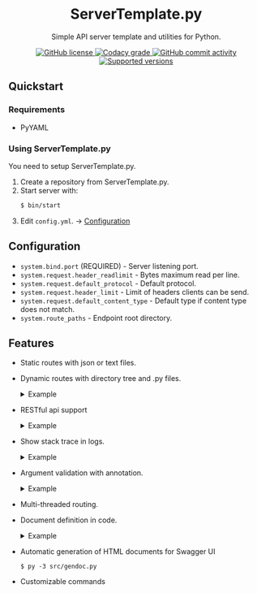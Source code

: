 <div align="center">
  <h1>ServerTemplate.py</h1>
  <p>Simple API server template and utilities for Python.</p>
  <a href="https://github.com/P2P-Develop/ServerTemplate.py/blob/main/LICENSE">
    <img alt="GitHub license" src="https://img.shields.io/github/license/P2P-Develop/ServerTemplate.py?style=flag-square">
  </a>
  <a href="https://www.codacy.com/gh/P2P-Develop/ServerTemplate.py/dashboard?utm_source=github.com&amp;utm_medium=referral&amp;utm_content=P2P-Develop/ServerTemplate.py&amp;utm_campaign=Badge_Grade">
    <img alt="Codacy grade" src="https://img.shields.io/codacy/grade/91a6fa96fccf431c8c89fa2181dce966?style=flat-square">
  </a>
  <a href="https://github.com/P2P-Develop/ServerTemplate.py/commits">
    <img alt="GitHub commit activity" src="https://img.shields.io/github/commit-activity/m/P2P-Develop/ServerTemplate.py?style=flat-square">  
  </a>
  <a href="https://www.python.org/downloads/">
    <img alt="Supported versions" src="https://img.shields.io/badge/python-3.7%7C3.8%7C3.9-%234584b6?style=flat-square">
  </a>
</div>

## Quickstart

### Requirements

- PyYAML

### Using ServerTemplate.py

You need to setup ServerTemplate.py.

1. Create a repository from ServerTemplate.py.
2. Start server with:
    ```bash
    $ bin/start
    ```
3. Edit `config.yml`. -> [Configuration](#Configuration)

## Configuration

- `system.bind.port` (REQUIRED) - Server listening port.
- `system.request.header_readlimit` - Bytes maximum read per line.
- `system.request.default_protocol` - Default protocol.
- `system.request.header_limit` - Limit of headers clients can be send.
- `system.request.default_content_type` - Default type if content type does not match.
- `system.route_paths` - Endpoint root directory.


## Features

- Static routes with json or text files.
- Dynamic routes with directory tree and .py files.
  <details>
    <summary>Example</summary>
  
    ```
      /
      ├── _.py <- this is index file.
      ├── api
      │   ├── add-user.py
      │   └── get-users.py
      ├── articles
      │   └── 2021-08-25
      │       └── _.py
      └── example.py
    ```

    In this example, you can make a route of /api/add-user.
  </details>
- RESTful api support
  <details>
    <summary>Example</summary>

  ```python
  # /user/__.py
  @http("GET", args=(Argument("user_id", "string", "path")))
  def handle(handler, params):
      pass
  
  @http("PUT|DELETE", args=(Argument("user_id", "string", "path"), 
                            Argument("user_name", "string", "query"),
                            Argument("data", "int", "body")))
  def handle(handler, params):
      pass
  ```
  </details>
- Show stack trace in logs.
  <details>
    <summary>Example</summary>

  ```python
  [00:00:00 WARN] Unexpected exception while handling client request resource /example
        at server.handler.dynamic_handle(handler.py:133): handler.handle(self, path, params)
        at _context(py:194): if missing(handler, params, args):
        at missing(py:43): diff = search_missing(fields, require)
  Caused by: AttributeError: 'tuple' object has no attribute 'remove'
        at search_missing(py:66): require.remove(key)
  ```

  </details>

- Argument validation with annotation.
  <details>
    <summary>Example</summary>

    ```python
        
    from endpoint import *
    impport route 
    @http("GET", args=(
        Argument("text", "str", "query", maximum=32),
        Argument("count", "int", "query", minimum=1, maximum=100)),
    require_auth=False)
    def handle(handler, path, params):
        q = params["text"] * params["count"]
        route.success(handler, 200, q)

    ```
  </details>
- Multi-threaded routing.
- Document definition in code.
  <details>
    <summary>Example</summary>
  
    ```python
        from endpoint import *
        @http("GET", args=(
        Argument("text", "str", "path", maximum=32,
                       doc=Document(summary="Input text.")),
        Argument("count", "int", "path", minimum=1, maximum=100,
                       doc=Document(summary="Multiple count."))),
                require_auth=False,
                docs=Document("Repeats the string specified with text.",
                                    types="application/json",
                                    responses=[
                                        Response(200, "Successful response.", {
                                            "success": True,
                                            "result": "Hello, world!"
                                        })
                                    ]))
    ```
  
  </details>
  
- Automatic generation of HTML documents for Swagger UI
  ```console
  $ py -3 src/gendoc.py
  ```
- Customizable commands
